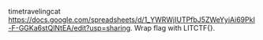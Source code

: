 timetravelingcat
https://docs.google.com/spreadsheets/d/1_YWRWjIUTPfbJ5ZWeYyiAi69PkI-F-GGKa6stQlNtEA/edit?usp=sharing. Wrap flag with LITCTF{}.
